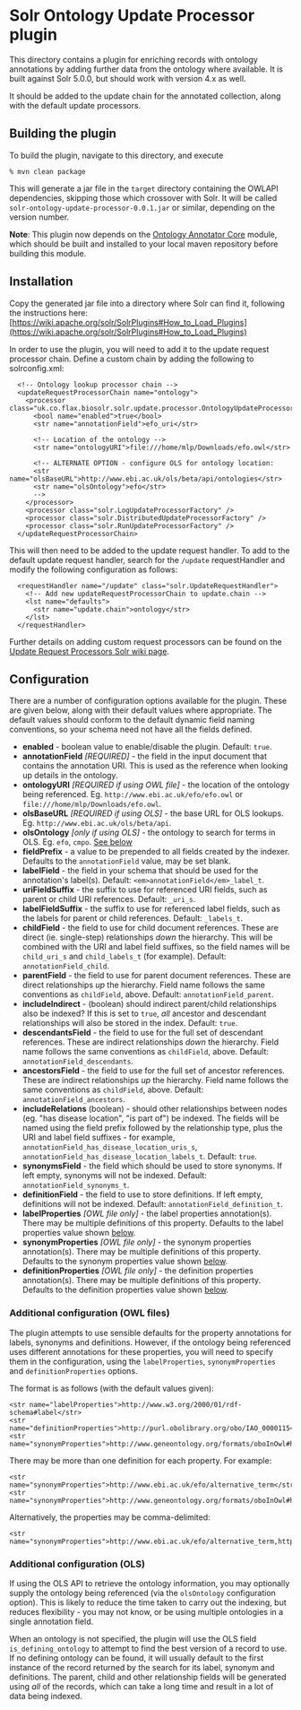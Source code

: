 # Solr Ontology Update Processor plugin

This directory contains a plugin for enriching records with ontology
annotations by adding further data from the ontology where available.
It is built against Solr 5.0.0, but should work with version 4.x as well.

It should be added to the update chain for the annotated collection,
along with the default update processors. 


## Building the plugin

To build the plugin, navigate to this directory, and execute

```
% mvn clean package
```

This will generate a jar file in the `target` directory containing the OWLAPI
dependencies, skipping those which crossover with Solr. It will be called 
`solr-ontology-update-processor-0.0.1.jar` or similar,
depending on the version number.

**Note**: This plugin now depends on the [Ontology Annotator Core](https://github.com/flaxsearch/BioSolr/tree/master/ontology/ontology-annotator/core)
module, which should be built and installed to your local maven repository 
before building this module.


## Installation

Copy the generated jar file into a directory where Solr can find it, following
the instructions here: [https://wiki.apache.org/solr/SolrPlugins#How_to_Load_Plugins](https://wiki.apache.org/solr/SolrPlugins#How_to_Load_Plugins)

In order to use the plugin, you will need to add it to the update request 
processor chain. Define a custom chain by adding the following to solrconfig.xml:

```
  <!-- Ontology lookup processor chain -->    
  <updateRequestProcessorChain name="ontology">
    <processor class="uk.co.flax.biosolr.solr.update.processor.OntologyUpdateProcessorFactory">
      <bool name="enabled">true</bool>
      <str name="annotationField">efo_uri</str>
      
      <!-- Location of the ontology -->
      <str name="ontologyURI">file:///home/mlp/Downloads/efo.owl</str>
      
      <!-- ALTERNATE OPTION - configure OLS for ontology location:
      <str name="olsBaseURL">http://www.ebi.ac.uk/ols/beta/api/ontologies</str>
      <str name="olsOntology">efo</str>
      -->
    </processor>
    <processor class="solr.LogUpdateProcessorFactory" />
    <processor class="solr.DistributedUpdateProcessorFactory" />
    <processor class="solr.RunUpdateProcessorFactory" />
  </updateRequestProcessorChain>
```

This will then need to be added to the update request handler. To add to the
default update request handler, search for the `/update` requestHandler
and modify the following configuration as follows:

```
  <requestHandler name="/update" class="solr.UpdateRequestHandler">
    <!-- Add new updateRequestProcessorChain to update.chain -->
    <lst name="defaults">
      <str name="update.chain">ontology</str>
    </lst>
  </requestHandler>
```

Further details on adding custom request processors can be found on
the [Update Request Processors Solr wiki page](https://cwiki.apache.org/confluence/display/solr/Update+Request+Processors).


## Configuration

There are a number of configuration options available for the plugin. These
are given below, along with their default values where appropriate. The default
values should conform to the default dynamic field naming conventions, so your
schema need not have all the fields defined.

* **enabled** - boolean value to enable/disable the plugin.
Default: `true`.
* **annotationField** *[REQUIRED]* - the field in the input document that
contains the annotation URI. This is used as the reference when looking up
details in the ontology.
* **ontologyURI** *[REQUIRED if using OWL file]* - the location of the 
ontology being referenced. Eg. `http://www.ebi.ac.uk/efo/efo.owl` or
`file:///home/mlp/Downloads/efo.owl`.
* **olsBaseURL** *[REQUIRED if using OLS]* - the base URL for OLS lookups.
Eg. `http://www.ebi.ac.uk/ols/beta/api`.
* **olsOntology** *[only if using OLS]* - the ontology to search for
terms in OLS. Eg. `efo`, `cmpo`. [See below](#additional-configuration-ols)
* **fieldPrefix** - a value to be prepended to all fields created by the
indexer. Defaults to the `annotationField` value, may be set blank.
* **labelField** - the field in your schema that should be used for the
annotation's label(s). Default: `<em>annotationField</em>_label_t`.
* **uriFieldSuffix** - the suffix to use for referenced URI fields, such
as parent or child URI references. Default: `_uri_s`.
* **labelFieldSuffix** - the suffix to use for referenced label fields,
such as the labels for parent or child references. Default: `_labels_t`.
* **childField** - the field to use for child document references. These
are direct (ie. single-step) relationships *down* the hierarchy. This
will be combined with the URI and label field suffixes, so the field names
will be `child_uri_s` and `child_labels_t` (for example).
Default: `annotationField_child`.
* **parentField** - the field to use for parent document references.
These are direct relationships *up* the hierarchy. Field name follows the
same conventions as `childField`, above. Default: `annotationField_parent`.
* **includeIndirect** - (boolean) should indirect parent/child relationships also
be indexed? If this is set to `true`, *all* ancestor and
descendant relationships will also be stored in the index. Default: `true`.
* **descendantsField** - the field to use for the full set of descendant
references. These are indirect relationships *down* the hierarchy. Field
name follows the same conventions as `childField`, above.
Default: `annotationField_descendants`.
* **ancestorsField** - the field to use for the full set of ancestor
references. These are indirect relationships *up* the hierarchy. Field
name follows the same conventions as `childField`, above.
Default: `annotationField_ancestors`.
* **includeRelations** (boolean) - should other relationships between nodes
(eg. "has disease location", "is part of") be indexed. The fields will be named
using the field prefix followed by the relationship type, plus the URI and 
label field suffixes - for example, `annotationField_has_disease_location_uris_s`, 
`annotationField_has_disease_location_labels_t`. Default: `true`.
* **synonymsField** - the field which should be used to store synonyms. If
left empty, synonyms will not be indexed.
Default: `annotationField_synonyms_t`.
* **definitionField** - the field to use to store definitions. If left empty,
definitions will not be indexed.
Default: `annotationField_definition_t`.
* **labelProperties** *[OWL file only]* - the label properties annotation(s). 
There may be multiple definitions of this property. Defaults to the label 
properties value shown [below](#additional-configuration-owl-files).
* **synonymProperties** *[OWL file only]* - the synonym properties 
annotation(s). There may be multiple definitions of this property. 
Defaults to the synonym properties value shown 
[below](#additional-configuration-owl-files).
* **definitionProperties** *[OWL file only]* - the definition properties 
annotation(s). There may be multiple definitions of this property. 
Defaults to the definition properties value shown 
[below](#additional-configuration-owl-files).


### Additional configuration (OWL files)

The plugin attempts to use sensible defaults for the property annotations for 
labels, synonyms and definitions. However, if the ontology being referenced uses
different annotations for these properties, you will need to specify them in
the configuration, using the `labelProperties`, `synonymProperties` and
`definitionProperties` options.

The format is as follows (with the default values given):

```
<str name="labelProperties">http://www.w3.org/2000/01/rdf-schema#label</str>
<str name="definitionProperties">http://purl.obolibrary.org/obo/IAO_0000115</str>
<str name="synonymProperties">http://www.geneontology.org/formats/oboInOwl#hasExactSynonym</str>
```

There may be more than one definition for each property. For example:

    <str name="synonymProperties">http://www.ebi.ac.uk/efo/alternative_term</str>
    <str name="synonymProperties">http://www.geneontology.org/formats/oboInOwl#hasExactSynonym</str>

Alternatively, the properties may be comma-delimited:

    <str name="synonymProperties">http://www.ebi.ac.uk/efo/alternative_term,http://www.geneontology.org/formats/oboInOwl#hasExactSynonym</str>

### Additional configuration (OLS)
 
If using the OLS API to retrieve the ontology information, you may optionally
supply the ontology being referenced (via the `olsOntology` configuration
option). This is likely to reduce the time taken to carry out the indexing,
but reduces flexibility - you may not know, or be using multiple ontologies
in a single annotation field.

When an ontology is not specified, the plugin will use the OLS field 
`is_defining_ontology` to attempt to find the best version of a record to use.
If no defining ontology can be found, it will usually default to the first
instance of the record returned by the search for its label, synonym and 
definitions. The parent, child and other relationship fields will be
generated using *all* of the records, which can take a long time and result
in a lot of data being indexed.
